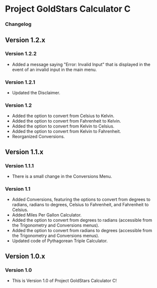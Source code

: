 # Project GoldStars Calculator C
### Changelog

## Version 1.2.x
### Version 1.2.2
* Added a message saying "Error: Invalid Input" that is displayed in the event of an invalid input in the main menu.

### Version 1.2.1
* Updated the Disclaimer.

### Version 1.2
* Added the option to convert from Celsius to Kelvin.
* Added the option to convert from Fahrenheit to Kelvin.
* Added the option to convert from Kelvin to Celsius.
* Added the option to convert from Kelvin to Fahrenheit.
* Reorganized Conversions.

## Version 1.1.x
### Version 1.1.1
* There is a small change in the Conversions Menu.

### Version 1.1
* Added Conversions, featuring the options to convert from degrees to radians, radians to degrees, Celsius to Fahrenheit, and Fahrenheit to Celsius.
* Added Miles Per Gallon Calculator.
* Added the option to convert from degrees to radians (accessible from the Trigonometry and Conversions menus).
* Added the option to convert from radians to degrees (accessible from the Trigonometry and Conversions menus).
* Updated code of Pythagorean Triple Calculator.

## Version 1.0.x
### Version 1.0
* This is Version 1.0 of Project GoldStars Calculator C!